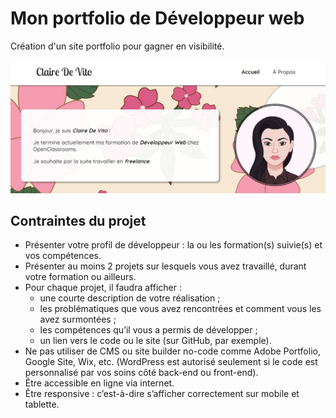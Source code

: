 # Mon portfolio de Développeur web

Création d'un site portfolio pour gagner en visibilité.

![Portfolio](/src/assets/images/readme.png)
## Contraintes du projet

- Présenter votre profil de développeur : la ou les formation(s) suivie(s) et vos compétences.
- Présenter au moins 2 projets sur lesquels vous avez travaillé, durant votre formation ou ailleurs.
- Pour chaque projet, il faudra afficher :
  - une courte description de votre réalisation ;
  - les problématiques que vous avez rencontrées et comment vous les avez surmontées ;
  - les compétences qu’il vous a permis de développer ;
  - un lien vers le code ou le site (sur GitHub, par exemple). 
- Ne pas utiliser de CMS ou site builder no-code comme Adobe Portfolio, Google Site, Wix, etc. (WordPress est autorisé seulement si le code est personnalisé par vos soins côté back-end ou front-end).
- Être accessible en ligne via internet.
- Être responsive : c’est-à-dire s’afficher correctement sur mobile et tablette.